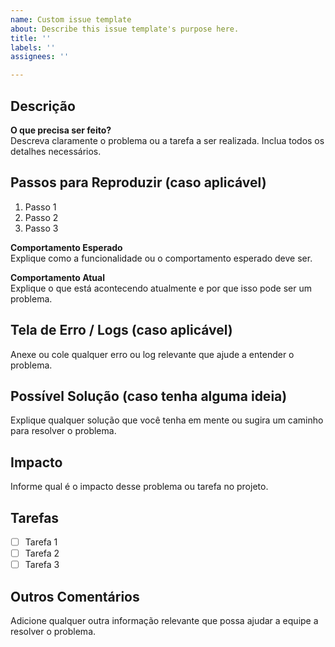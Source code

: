 ```yaml
---
name: Custom issue template
about: Describe this issue template's purpose here.
title: ''
labels: ''
assignees: ''

---
```


## Descrição

**O que precisa ser feito?**  
Descreva claramente o problema ou a tarefa a ser realizada. Inclua todos os detalhes necessários.

## Passos para Reproduzir (caso aplicável)

1. Passo 1
2. Passo 2
3. Passo 3

**Comportamento Esperado**  
Explique como a funcionalidade ou o comportamento esperado deve ser.

**Comportamento Atual**  
Explique o que está acontecendo atualmente e por que isso pode ser um problema.

## Tela de Erro / Logs (caso aplicável)

Anexe ou cole qualquer erro ou log relevante que ajude a entender o problema.

## Possível Solução (caso tenha alguma ideia)

Explique qualquer solução que você tenha em mente ou sugira um caminho para resolver o problema.

## Impacto

Informe qual é o impacto desse problema ou tarefa no projeto.

## Tarefas

- [ ] Tarefa 1
- [ ] Tarefa 2
- [ ] Tarefa 3

## Outros Comentários

Adicione qualquer outra informação relevante que possa ajudar a equipe a resolver o problema.
